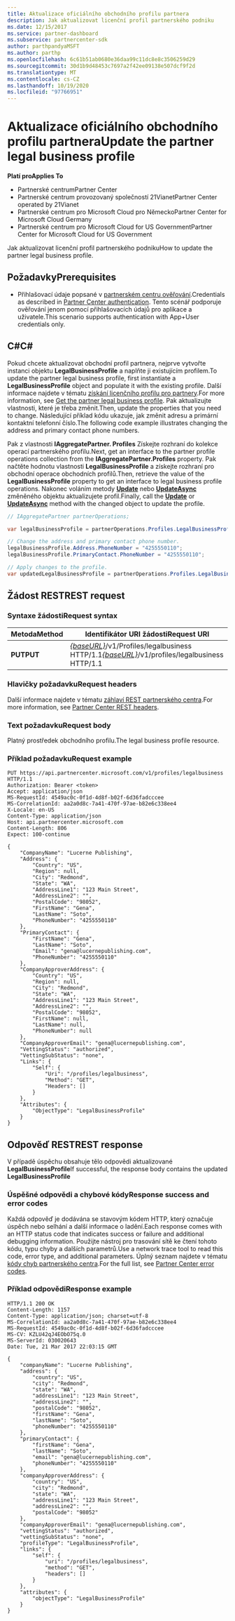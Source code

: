 ```yaml
---
title: Aktualizace oficiálního obchodního profilu partnera
description: Jak aktualizovat licenční profil partnerského podniku
ms.date: 12/15/2017
ms.service: partner-dashboard
ms.subservice: partnercenter-sdk
author: parthpandyaMSFT
ms.author: parthp
ms.openlocfilehash: 6c61b51ab0680e36daa99c11dc8e8c3506259d29
ms.sourcegitcommit: 30d1b9d48453c7697a2f42ee09138e507dcf9f2d
ms.translationtype: MT
ms.contentlocale: cs-CZ
ms.lasthandoff: 10/19/2020
ms.locfileid: "97766951"
---
```

# <a name="update-the-partner-legal-business-profile"></a><span data-ttu-id="148d7-103">Aktualizace oficiálního obchodního profilu partnera</span><span class="sxs-lookup"><span data-stu-id="148d7-103">Update the partner legal business profile</span></span>

<span data-ttu-id="148d7-104">**Platí pro**</span><span class="sxs-lookup"><span data-stu-id="148d7-104">**Applies To**</span></span>

- <span data-ttu-id="148d7-105">Partnerské centrum</span><span class="sxs-lookup"><span data-stu-id="148d7-105">Partner Center</span></span>
- <span data-ttu-id="148d7-106">Partnerské centrum provozovaný společností 21Vianet</span><span class="sxs-lookup"><span data-stu-id="148d7-106">Partner Center operated by 21Vianet</span></span>
- <span data-ttu-id="148d7-107">Partnerské centrum pro Microsoft Cloud pro Německo</span><span class="sxs-lookup"><span data-stu-id="148d7-107">Partner Center for Microsoft Cloud Germany</span></span>
- <span data-ttu-id="148d7-108">Partnerské centrum pro Microsoft Cloud for US Government</span><span class="sxs-lookup"><span data-stu-id="148d7-108">Partner Center for Microsoft Cloud for US Government</span></span>

<span data-ttu-id="148d7-109">Jak aktualizovat licenční profil partnerského podniku</span><span class="sxs-lookup"><span data-stu-id="148d7-109">How to update the partner legal business profile.</span></span>

## <a name="prerequisites"></a><span data-ttu-id="148d7-110">Požadavky</span><span class="sxs-lookup"><span data-stu-id="148d7-110">Prerequisites</span></span>

- <span data-ttu-id="148d7-111">Přihlašovací údaje popsané v [partnerském centru ověřování](partner-center-authentication.md).</span><span class="sxs-lookup"><span data-stu-id="148d7-111">Credentials as described in [Partner Center authentication](partner-center-authentication.md).</span></span> <span data-ttu-id="148d7-112">Tento scénář podporuje ověřování jenom pomocí přihlašovacích údajů pro aplikace a uživatele.</span><span class="sxs-lookup"><span data-stu-id="148d7-112">This scenario supports authentication with App+User credentials only.</span></span>

## <a name="c"></a><span data-ttu-id="148d7-113">C\#</span><span class="sxs-lookup"><span data-stu-id="148d7-113">C\#</span></span>

<span data-ttu-id="148d7-114">Pokud chcete aktualizovat obchodní profil partnera, nejprve vytvořte instanci objektu **LegalBusinessProfile** a naplňte ji existujícím profilem.</span><span class="sxs-lookup"><span data-stu-id="148d7-114">To update the partner legal business profile, first instantiate a **LegalBusinessProfile** object and populate it with the existing profile.</span></span> <span data-ttu-id="148d7-115">Další informace najdete v tématu [získání licenčního profilu pro partnery](get-legal-business-profile.md).</span><span class="sxs-lookup"><span data-stu-id="148d7-115">For more information, see [Get the partner legal business profile](get-legal-business-profile.md).</span></span> <span data-ttu-id="148d7-116">Pak aktualizujte vlastnosti, které je třeba změnit.</span><span class="sxs-lookup"><span data-stu-id="148d7-116">Then, update the properties that you need to change.</span></span> <span data-ttu-id="148d7-117">Následující příklad kódu ukazuje, jak změnit adresu a primární kontaktní telefonní číslo.</span><span class="sxs-lookup"><span data-stu-id="148d7-117">The following code example illustrates changing the address and primary contact phone numbers.</span></span>

<span data-ttu-id="148d7-118">Pak z vlastnosti **IAggregatePartner. Profiles** Získejte rozhraní do kolekce operací partnerského profilu.</span><span class="sxs-lookup"><span data-stu-id="148d7-118">Next, get an interface to the partner profile operations collection from the **IAggregatePartner.Profiles** property.</span></span> <span data-ttu-id="148d7-119">Pak načtěte hodnotu vlastnosti **LegalBusinessProfile** a získejte rozhraní pro obchodní operace obchodních profilů.</span><span class="sxs-lookup"><span data-stu-id="148d7-119">Then, retrieve the value of the **LegalBusinessProfile** property to get an interface to legal business profile operations.</span></span> <span data-ttu-id="148d7-120">Nakonec voláním metody [**Update**](/dotnet/api/microsoft.store.partnercenter.profiles.ilegalbusinessprofile.update) nebo [**UpdateAsync**](/dotnet/api/microsoft.store.partnercenter.profiles.ilegalbusinessprofile.updateasync) změněného objektu aktualizujete profil.</span><span class="sxs-lookup"><span data-stu-id="148d7-120">Finally, call the [**Update**](/dotnet/api/microsoft.store.partnercenter.profiles.ilegalbusinessprofile.update) or [**UpdateAsync**](/dotnet/api/microsoft.store.partnercenter.profiles.ilegalbusinessprofile.updateasync) method with the changed object to update the profile.</span></span>

``` csharp
// IAggregatePartner partnerOperations;

var legalBusinessProfile = partnerOperations.Profiles.LegalBusinessProfile.Get();

// Change the address and primary contact phone number.
legalBusinessProfile.Address.PhoneNumber = "4255550110";
legalBusinessProfile.PrimaryContact.PhoneNumber = "4255550110";

// Apply changes to the profile.
var updatedLegalBusinessProfile = partnerOperations.Profiles.LegalBusinessProfile.Update(legalBusinessProfile);
```

## <a name="rest-request"></a><span data-ttu-id="148d7-121">Žádost REST</span><span class="sxs-lookup"><span data-stu-id="148d7-121">REST request</span></span>

### <a name="request-syntax"></a><span data-ttu-id="148d7-122">Syntaxe žádosti</span><span class="sxs-lookup"><span data-stu-id="148d7-122">Request syntax</span></span>

| <span data-ttu-id="148d7-123">Metoda</span><span class="sxs-lookup"><span data-stu-id="148d7-123">Method</span></span>  | <span data-ttu-id="148d7-124">Identifikátor URI žádosti</span><span class="sxs-lookup"><span data-stu-id="148d7-124">Request URI</span></span>                                                                    |
|---------|--------------------------------------------------------------------------------|
| <span data-ttu-id="148d7-125">**PUT**</span><span class="sxs-lookup"><span data-stu-id="148d7-125">**PUT**</span></span> | <span data-ttu-id="148d7-126">[*{baseURL}*](partner-center-rest-urls.md)/v1/Profiles/legalbusiness HTTP/1.1</span><span class="sxs-lookup"><span data-stu-id="148d7-126">[*{baseURL}*](partner-center-rest-urls.md)/v1/profiles/legalbusiness HTTP/1.1</span></span> |

### <a name="request-headers"></a><span data-ttu-id="148d7-127">Hlavičky požadavku</span><span class="sxs-lookup"><span data-stu-id="148d7-127">Request headers</span></span>

<span data-ttu-id="148d7-128">Další informace najdete v tématu [záhlaví REST partnerského centra](headers.md).</span><span class="sxs-lookup"><span data-stu-id="148d7-128">For more information, see [Partner Center REST headers](headers.md).</span></span>

### <a name="request-body"></a><span data-ttu-id="148d7-129">Text požadavku</span><span class="sxs-lookup"><span data-stu-id="148d7-129">Request body</span></span>

<span data-ttu-id="148d7-130">Platný prostředek obchodního profilu.</span><span class="sxs-lookup"><span data-stu-id="148d7-130">The legal business profile resource.</span></span>

### <a name="request-example"></a><span data-ttu-id="148d7-131">Příklad požadavku</span><span class="sxs-lookup"><span data-stu-id="148d7-131">Request example</span></span>

```http
PUT https://api.partnercenter.microsoft.com/v1/profiles/legalbusiness HTTP/1.1
Authorization: Bearer <token>
Accept: application/json
MS-RequestId: 4549ac0c-0f1d-4d8f-b02f-6d36fadcccee
MS-CorrelationId: aa2a0d8c-7a41-470f-97ae-b82e6c338ee4
X-Locale: en-US
Content-Type: application/json
Host: api.partnercenter.microsoft.com
Content-Length: 806
Expect: 100-continue

{
    "CompanyName": "Lucerne Publishing",
    "Address": {
        "Country": "US",
        "Region": null,
        "City": "Redmond",
        "State": "WA",
        "AddressLine1": "123 Main Street",
        "AddressLine2": "",
        "PostalCode": "98052",
        "FirstName": "Gena",
        "LastName": "Soto",
        "PhoneNumber": "4255550110"
    },
    "PrimaryContact": {
        "FirstName": "Gena",
        "LastName": "Soto",
        "Email": "gena@lucernepublishing.com",
        "PhoneNumber": "4255550110"
    },
    "CompanyApproverAddress": {
        "Country": "US",
        "Region": null,
        "City": "Redmond",
        "State": "WA",
        "AddressLine1": "123 Main Street",
        "AddressLine2": "",
        "PostalCode": "98052",
        "FirstName": null,
        "LastName": null,
        "PhoneNumber": null
    },
    "CompanyApproverEmail": "gena@lucernepublishing.com",
    "VettingStatus": "authorized",
    "VettingSubStatus": "none",
    "Links": {
        "Self": {
            "Uri": "/profiles/legalbusiness",
            "Method": "GET",
            "Headers": []
        }
    },
    "Attributes": {
        "ObjectType": "LegalBusinessProfile"
    }
}
```

## <a name="rest-response"></a><span data-ttu-id="148d7-132">Odpověď REST</span><span class="sxs-lookup"><span data-stu-id="148d7-132">REST response</span></span>

<span data-ttu-id="148d7-133">V případě úspěchu obsahuje tělo odpovědi aktualizované **LegalBusinessProfile**</span><span class="sxs-lookup"><span data-stu-id="148d7-133">If successful, the response body contains the updated **LegalBusinessProfile**</span></span>

### <a name="response-success-and-error-codes"></a><span data-ttu-id="148d7-134">Úspěšné odpovědi a chybové kódy</span><span class="sxs-lookup"><span data-stu-id="148d7-134">Response success and error codes</span></span>

<span data-ttu-id="148d7-135">Každá odpověď je dodávána se stavovým kódem HTTP, který označuje úspěch nebo selhání a další informace o ladění.</span><span class="sxs-lookup"><span data-stu-id="148d7-135">Each response comes with an HTTP status code that indicates success or failure and additional debugging information.</span></span> <span data-ttu-id="148d7-136">Použijte nástroj pro trasování sítě ke čtení tohoto kódu, typu chyby a dalších parametrů.</span><span class="sxs-lookup"><span data-stu-id="148d7-136">Use a network trace tool to read this code, error type, and additional parameters.</span></span> <span data-ttu-id="148d7-137">Úplný seznam najdete v tématu [kódy chyb partnerského centra](error-codes.md).</span><span class="sxs-lookup"><span data-stu-id="148d7-137">For the full list, see [Partner Center error codes](error-codes.md).</span></span>

### <a name="response-example"></a><span data-ttu-id="148d7-138">Příklad odpovědi</span><span class="sxs-lookup"><span data-stu-id="148d7-138">Response example</span></span>

```http
HTTP/1.1 200 OK
Content-Length: 1157
Content-Type: application/json; charset=utf-8
MS-CorrelationId: aa2a0d8c-7a41-470f-97ae-b82e6c338ee4
MS-RequestId: 4549ac0c-0f1d-4d8f-b02f-6d36fadcccee
MS-CV: KZLU42qJ4EObO75q.0
MS-ServerId: 030020643
Date: Tue, 21 Mar 2017 22:03:15 GMT

{
    "companyName": "Lucerne Publishing",
    "address": {
        "country": "US",
        "city": "Redmond",
        "state": "WA",
        "addressLine1": "123 Main Street",
        "addressLine2": "",
        "postalCode": "98052",
        "firstName": "Gena",
        "lastName": "Soto",
        "phoneNumber": "4255550110"
    },
    "primaryContact": {
        "firstName": "Gena",
        "lastName": "Soto",
        "email": "gena@lucernepublishing.com",
        "phoneNumber": "4255550110"
    },
    "companyApproverAddress": {
        "country": "US",
        "city": "Redmond",
        "state": "WA",
        "addressLine1": "123 Main Street",
        "addressLine2": "",
        "postalCode": "98052"
    },
    "companyApproverEmail": "gena@lucernepublishing.com",
    "vettingStatus": "authorized",
    "vettingSubStatus": "none",
    "profileType": "LegalBusinessProfile",
    "links": {
        "self": {
            "uri": "/profiles/legalbusiness",
            "method": "GET",
            "headers": []
        }
    },
    "attributes": {
        "objectType": "LegalBusinessProfile"
    }
}
```
